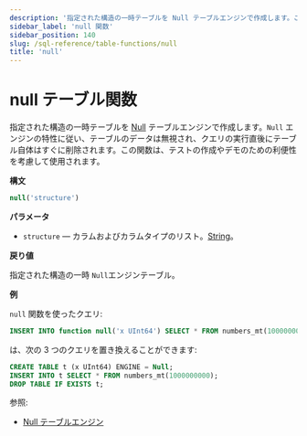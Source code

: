```yaml
---
description: '指定された構造の一時テーブルを Null テーブルエンジンで作成します。この関数は、テストの作成やデモのための利便性を考慮して使用されます。'
sidebar_label: 'null 関数'
sidebar_position: 140
slug: /sql-reference/table-functions/null
title: 'null'
---
```



# null テーブル関数

指定された構造の一時テーブルを [Null](../../engines/table-engines/special/null.md) テーブルエンジンで作成します。`Null` エンジンの特性に従い、テーブルのデータは無視され、クエリの実行直後にテーブル自体はすぐに削除されます。この関数は、テストの作成やデモのための利便性を考慮して使用されます。

**構文**

```sql
null('structure')
```

**パラメータ**

- `structure` — カラムおよびカラムタイプのリスト。[String](../../sql-reference/data-types/string.md)。

**戻り値**

指定された構造の一時 `Null`エンジンテーブル。

**例**

`null` 関数を使ったクエリ:

```sql
INSERT INTO function null('x UInt64') SELECT * FROM numbers_mt(1000000000);
```
は、次の 3 つのクエリを置き換えることができます:

```sql
CREATE TABLE t (x UInt64) ENGINE = Null;
INSERT INTO t SELECT * FROM numbers_mt(1000000000);
DROP TABLE IF EXISTS t;
```

参照:

- [Null テーブルエンジン](../../engines/table-engines/special/null.md)
